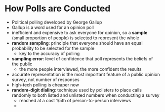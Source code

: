 # How Polls are Conducted
- Political polling developed by George Gallup
- Gallup is a word used for an opinion poll
- inefficient and expensive to ask everyone for opinion, so a **sample** (small proportion of people) is selected to represent the whole
- **random sampling**: principle that everyone should have an equal probability to be selected for the sample
	- key to the accuracy of polling
- **sampling error**: level of confidence that poll represents the beliefs of the public
	- the more people interviewed, the more confident the results
- accurate representation is the most important feature of a public opinion survey, not number of responses
- high-tech polling is cheaper now
- **random-digit dialing**: technique used by pollsters to place calls randomly to both listed and unlisted numbers when conducting a survey
	- reached at a cost 1/5th of person-to-person interviews
	- 